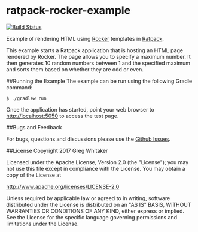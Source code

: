 ratpack-rocker-example
===
[![Build Status](https://travis-ci.org/gregwhitaker/ratpack-rocker-example.svg?branch=master)](https://travis-ci.org/gregwhitaker/ratpack-rocker-example)

Example of rendering HTML using [Rocker](https://github.com/fizzed/rocker) templates in [Ratpack](https://ratpack.io/).

This example starts a Ratpack application that is hosting an HTML page rendered by Rocker.  The page allows you to specify
a maximum number. It then generates 10 random numbers between 1 and the specified maximum and sorts them 
based on whether they are odd or even.

##Running the Example
The example can be run using the following Gradle command:

    $ ./gradlew run

Once the application has started, point your web browser to [http://localhost:5050](http://localhost:5050) to access the test page.

##Bugs and Feedback

For bugs, questions and discussions please use the [Github Issues](https://github.com/gregwhitaker/ratpack-rocker-example/issues).

##License
Copyright 2017 Greg Whitaker

Licensed under the Apache License, Version 2.0 (the "License"); you may not use this file except in compliance with the License. You may obtain a copy of the License at

http://www.apache.org/licenses/LICENSE-2.0

Unless required by applicable law or agreed to in writing, software distributed under the License is distributed on an "AS IS" BASIS, WITHOUT WARRANTIES OR CONDITIONS OF ANY KIND, either express or implied. See the License for the specific language governing permissions and limitations under the License.
